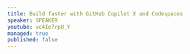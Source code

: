 ```yaml
---
title: Build faster with GitHub Copilot X and Codespaces
speaker: SPEAKER
youtube: vc4Ie7rpU_Y
managed: true
published: false
---
```

